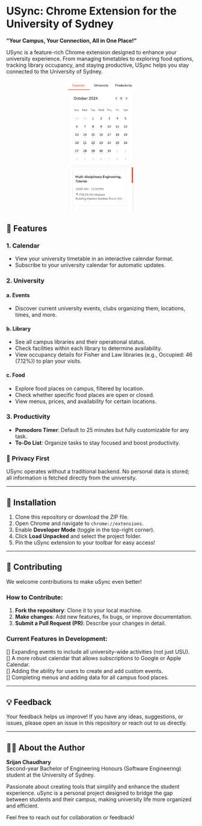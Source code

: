 # USync: Chrome Extension for the University of Sydney  

**"Your Campus, Your Connection, All in One Place!"**

USync is a feature-rich Chrome extension designed to enhance your university experience. From managing timetables to exploring food options, tracking library occupancy, and staying productive, USync helps you stay connected to the University of Sydney.

<p align="center">
  <img src="assets/promotional/calendar.png" width="35%" />
</p>

## 🚀 Features  

### 1. **Calendar**  
- View your university timetable in an interactive calendar format.  
- Subscribe to your university calendar for automatic updates.  

### 2. **University**  
#### a. **Events**  
- Discover current university events, clubs organizing them, locations, times, and more.  

#### b. **Library**  
- See all campus libraries and their operational status.  
- Check facilities within each library to determine availability.  
- View occupancy details for Fisher and Law libraries (e.g., Occupied: 46 (7.12%)) to plan your visits.  

#### c. **Food**  
- Explore food places on campus, filtered by location.  
- Check whether specific food places are open or closed.  
- View menus, prices, and availability for certain locations.  

### 3. **Productivity**  
- **Pomodoro Timer**: Default to 25 minutes but fully customizable for any task.  
- **To-Do List**: Organize tasks to stay focused and boost productivity.  


### 🔐 **Privacy First**  
USync operates without a traditional backend. No personal data is stored; all information is fetched directly from the university.  

---

## 🔧 Installation  

1. Clone this repository or download the ZIP file.  
2. Open Chrome and navigate to `chrome://extensions`.  
3. Enable **Developer Mode** (toggle in the top-right corner).  
4. Click **Load Unpacked** and select the project folder.  
5. Pin the uSync extension to your toolbar for easy access!  

---

## 🤝 Contributing  

We welcome contributions to make uSync even better!  

### How to Contribute:  
1. **Fork the repository**: Clone it to your local machine.  
2. **Make changes**: Add new features, fix bugs, or improve documentation.  
3. **Submit a Pull Request (PR)**: Describe your changes in detail.  

### Current Features in Development:  
[] Expanding events to include all university-wide activities (not just USU).  
[] A more robust calendar that allows subscriptions to Google or Apple Calendar.  
[] Adding the ability for users to create and add custom events.  
[] Completing menus and adding data for all campus food places.  

---

## 💡 Feedback  

Your feedback helps us improve! If you have any ideas, suggestions, or issues, please open an issue in this repository or reach out to us directly.  

---

## 👨‍💻 About the Author  

**Srijan Chaudhary**  
Second-year Bachelor of Engineering Honours (Software Engineering) student at the University of Sydney.  

Passionate about creating tools that simplify and enhance the student experience. uSync is a personal project designed to bridge the gap between students and their campus, making university life more organized and efficient.  

Feel free to reach out for collaboration or feedback!  

